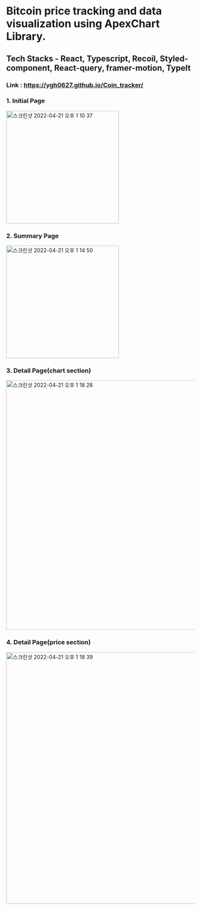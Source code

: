 # Bitcoin price tracking and data visualization using ApexChart Library.

## Tech Stacks - React, Typescript, Recoil, Styled-component, React-query, framer-motion, TypeIt

### Link : https://ygh0627.github.io/Coin_tracker/

### 1. Initial Page
<img width="301" alt="스크린샷 2022-04-21 오후 1 10 37" src="https://user-images.githubusercontent.com/86824978/164370627-a4198a75-97bd-4b28-8226-6bb313b8d9ee.png">

### 2. Summary Page
<img width="301" alt="스크린샷 2022-04-21 오후 1 14 50" src="https://user-images.githubusercontent.com/86824978/164370895-160013da-0da7-435e-a88a-a45e175bc3bc.png">

### 3. Detail Page(chart section)
<img width="667" alt="스크린샷 2022-04-21 오후 1 18 28" src="https://user-images.githubusercontent.com/86824978/164371450-6cb432f0-c7bc-472e-a490-293ace3da56c.png">

### 4. Detail Page(price section)
<img width="672" alt="스크린샷 2022-04-21 오후 1 18 39" src="https://user-images.githubusercontent.com/86824978/164371478-7f70a69b-20e3-4104-be17-20ac0168219c.png">
